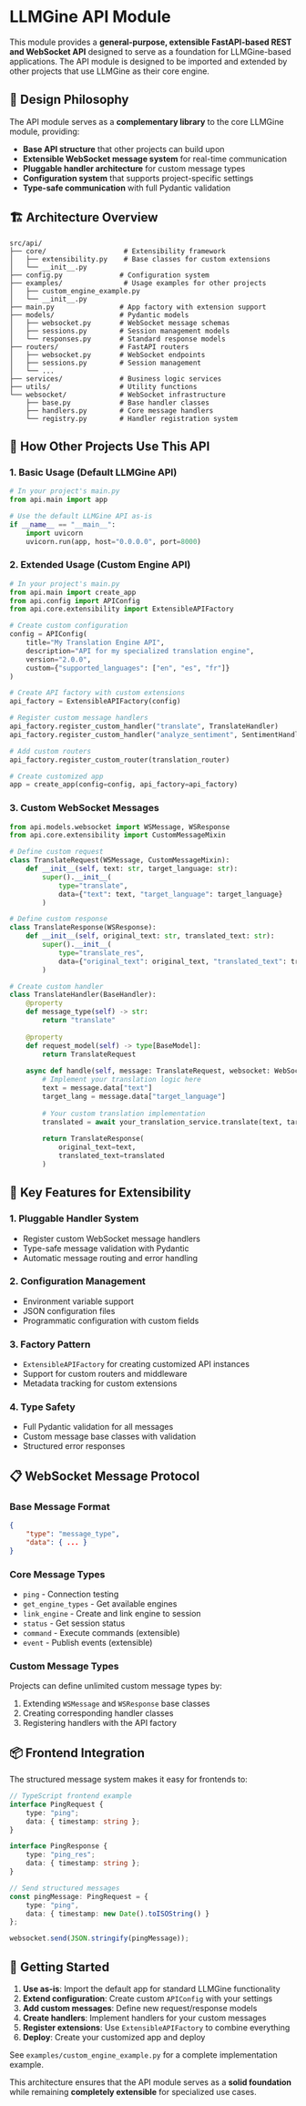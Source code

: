 # LLMGine API Module

This module provides a **general-purpose, extensible FastAPI-based REST and WebSocket API** designed to serve as a foundation for LLMGine-based applications. The API module is designed to be imported and extended by other projects that use LLMGine as their core engine.

## 🎯 Design Philosophy

The API module serves as a **complementary library** to the core LLMGine module, providing:

- **Base API structure** that other projects can build upon
- **Extensible WebSocket message system** for real-time communication
- **Pluggable handler architecture** for custom message types
- **Configuration system** that supports project-specific settings
- **Type-safe communication** with full Pydantic validation

## 🏗️ Architecture Overview

```
src/api/
├── core/                   # Extensibility framework
│   ├── extensibility.py    # Base classes for custom extensions
│   └── __init__.py
├── config.py              # Configuration system
├── examples/               # Usage examples for other projects
│   ├── custom_engine_example.py
│   └── __init__.py
├── main.py                # App factory with extension support
├── models/                # Pydantic models
│   ├── websocket.py       # WebSocket message schemas
│   ├── sessions.py        # Session management models
│   └── responses.py       # Standard response models
├── routers/               # FastAPI routers
│   ├── websocket.py       # WebSocket endpoints
│   ├── sessions.py        # Session management
│   └── ...
├── services/              # Business logic services
├── utils/                 # Utility functions
└── websocket/             # WebSocket infrastructure
    ├── base.py            # Base handler classes
    ├── handlers.py        # Core message handlers
    └── registry.py        # Handler registration system
```

## 🔧 How Other Projects Use This API

### 1. **Basic Usage (Default LLMGine API)**

```python
# In your project's main.py
from api.main import app

# Use the default LLMGine API as-is
if __name__ == "__main__":
    import uvicorn
    uvicorn.run(app, host="0.0.0.0", port=8000)
```

### 2. **Extended Usage (Custom Engine API)**

```python
# In your project's main.py
from api.main import create_app
from api.config import APIConfig
from api.core.extensibility import ExtensibleAPIFactory

# Create custom configuration
config = APIConfig(
    title="My Translation Engine API",
    description="API for my specialized translation engine",
    version="2.0.0",
    custom={"supported_languages": ["en", "es", "fr"]}
)

# Create API factory with custom extensions
api_factory = ExtensibleAPIFactory(config)

# Register custom message handlers
api_factory.register_custom_handler("translate", TranslateHandler)
api_factory.register_custom_handler("analyze_sentiment", SentimentHandler)

# Add custom routers
api_factory.register_custom_router(translation_router)

# Create customized app
app = create_app(config=config, api_factory=api_factory)
```

### 3. **Custom WebSocket Messages**

```python
from api.models.websocket import WSMessage, WSResponse
from api.core.extensibility import CustomMessageMixin

# Define custom request
class TranslateRequest(WSMessage, CustomMessageMixin):
    def __init__(self, text: str, target_language: str):
        super().__init__(
            type="translate",
            data={"text": text, "target_language": target_language}
        )

# Define custom response
class TranslateResponse(WSResponse):
    def __init__(self, original_text: str, translated_text: str):
        super().__init__(
            type="translate_res",
            data={"original_text": original_text, "translated_text": translated_text}
        )

# Create custom handler
class TranslateHandler(BaseHandler):
    @property
    def message_type(self) -> str:
        return "translate"
    
    @property
    def request_model(self) -> type[BaseModel]:
        return TranslateRequest
    
    async def handle(self, message: TranslateRequest, websocket: WebSocket, session_id: SessionID) -> Optional[WSResponse]:
        # Implement your translation logic here
        text = message.data["text"]
        target_lang = message.data["target_language"]
        
        # Your custom translation implementation
        translated = await your_translation_service.translate(text, target_lang)
        
        return TranslateResponse(
            original_text=text,
            translated_text=translated
        )
```

## 🌟 Key Features for Extensibility

### **1. Pluggable Handler System**
- Register custom WebSocket message handlers
- Type-safe message validation with Pydantic
- Automatic message routing and error handling

### **2. Configuration Management**
- Environment variable support
- JSON configuration files
- Programmatic configuration with custom fields

### **3. Factory Pattern**
- `ExtensibleAPIFactory` for creating customized API instances
- Support for custom routers and middleware
- Metadata tracking for custom extensions

### **4. Type Safety**
- Full Pydantic validation for all messages
- Custom message base classes with validation
- Structured error responses

## 📋 WebSocket Message Protocol

### **Base Message Format**
```json
{
    "type": "message_type",
    "data": { ... }
}
```

### **Core Message Types**
- `ping` - Connection testing
- `get_engine_types` - Get available engines
- `link_engine` - Create and link engine to session
- `status` - Get session status
- `command` - Execute commands (extensible)
- `event` - Publish events (extensible)

### **Custom Message Types**
Projects can define unlimited custom message types by:
1. Extending `WSMessage` and `WSResponse` base classes
2. Creating corresponding handler classes
3. Registering handlers with the API factory

## 📦 Frontend Integration

The structured message system makes it easy for frontends to:

```typescript
// TypeScript frontend example
interface PingRequest {
    type: "ping";
    data: { timestamp: string };
}

interface PingResponse {
    type: "ping_res";
    data: { timestamp: string };
}

// Send structured messages
const pingMessage: PingRequest = {
    type: "ping",
    data: { timestamp: new Date().toISOString() }
};

websocket.send(JSON.stringify(pingMessage));
```

## 🚀 Getting Started

1. **Use as-is**: Import the default app for standard LLMGine functionality
2. **Extend configuration**: Create custom `APIConfig` with your settings
3. **Add custom messages**: Define new request/response models
4. **Create handlers**: Implement handlers for your custom messages
5. **Register extensions**: Use `ExtensibleAPIFactory` to combine everything
6. **Deploy**: Create your customized app and deploy

See `examples/custom_engine_example.py` for a complete implementation example.

This architecture ensures that the API module serves as a **solid foundation** while remaining **completely extensible** for specialized use cases.